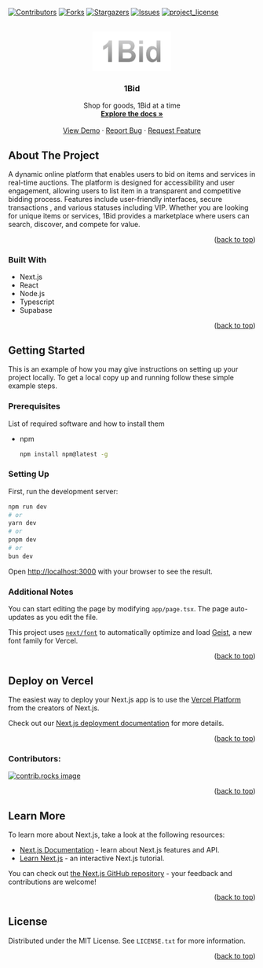 <!-- Improved compatibility of back to top link: See: https://github.com/othneildrew/Best-README-Template/pull/73 -->
<a id="readme-top"></a>
<!--
*** Thanks for checking out the Best-README-Template. If you have a suggestion
*** that would make this better, please fork the repo and create a pull request
*** or simply open an issue with the tag "enhancement".
*** Don't forget to give the project a star!
*** Thanks again! Now go create something AMAZING! :D
-->



<!-- PROJECT SHIELDS -->
<!--
*** I'm using markdown "reference style" links for readability.
*** Reference links are enclosed in brackets [ ] instead of parentheses ( ).
*** See the bottom of this document for the declaration of the reference variables
*** for contributors-url, forks-url, etc. This is an optional, concise syntax you may use.
*** https://www.markdownguide.org/basic-syntax/#reference-style-links
-->
[![Contributors][contributors-shield]][contributors-url]
[![Forks][forks-shield]][forks-url]
[![Stargazers][stars-shield]][stars-url]
[![Issues][issues-shield]][issues-url]
[![project_license][license-shield]][license-url]



<!-- PROJECT LOGO -->
<br />
<div align="center">
  <a href="https://github.com/JawadChy/1Bid">
    <img src="src/assets/1Bid_logo.png" alt="Logo" width="160" height="80">
  </a>

<h3 align="center">1Bid</h3>

  <p align="center">
    Shop for goods, 1Bid at a time
    <br />
    <a href="https://github.com/JawadChy/1Bid"><strong>Explore the docs »</strong></a>
    <br />
    <br />
    <a href="https://github.com/JawadChy/1Bid">View Demo</a>
    ·
    <a href="https://github.com/JawadChy/1Bid/issues/new?labels=bug&template=bug-report---.md">Report Bug</a>
    ·
    <a href="https://github.com/JawadChy/1Bid/issues/new?labels=enhancement&template=feature-request---.md">Request Feature</a>
  </p>
</div>

<!-- ABOUT THE PROJECT -->
## About The Project
A dynamic online platform that enables users to bid on items and services in 
real-time auctions. The platform is designed for accessibility and user 
engagement, allowing users to list item in a transparent and competitive
bidding process. Features include user-friendly interfaces, secure transactions
, and various statuses including VIP. Whether you are looking for unique items 
or services, 1Bid provides a marketplace where users can search, discover, and 
compete for value.

<p align="right">(<a href="#readme-top">back to top</a>)</p>



### Built With

* Next.js
* React
* Node.js
* Typescript
* Supabase

<p align="right">(<a href="#readme-top">back to top</a>)</p>



<!-- GETTING STARTED -->
## Getting Started

This is an example of how you may give instructions on setting up your project locally.
To get a local copy up and running follow these simple example steps.

### Prerequisites
List of required software and how to install them

* npm
  ```sh
  npm install npm@latest -g
  ```

### Setting Up

First, run the development server:

```bash
npm run dev
# or
yarn dev
# or
pnpm dev
# or
bun dev
```

Open [http://localhost:3000](http://localhost:3000) with your browser to see the result.

### Additional Notes
You can start editing the page by modifying `app/page.tsx`. The page auto-updates as you edit the file.

This project uses [`next/font`](https://nextjs.org/docs/app/building-your-application/optimizing/fonts) to automatically optimize and load [Geist](https://vercel.com/font), a new font family for Vercel.

<p align="right">(<a href="#readme-top">back to top</a>)</p>


<!-- DEPLOYMENT -->
## Deploy on Vercel

The easiest way to deploy your Next.js app is to use the [Vercel Platform](https://vercel.com/new?utm_medium=default-template&filter=next.js&utm_source=create-next-app&utm_campaign=create-next-app-readme) from the creators of Next.js.

Check out our [Next.js deployment documentation](https://nextjs.org/docs/app/building-your-application/deploying) for more details.

<p align="right">(<a href="#readme-top">back to top</a>)</p>

<!-- USAGE EXAMPLES 
## Usage

Use this space to show useful examples of how a project can be used. Additional screenshots, code examples and demos work well in this space. You may also link to more resources.

_For more examples, please refer to the [Documentation](https://example.com)_

<p align="right">(<a href="#readme-top">back to top</a>)</p>
-->


<!-- CONTRIBUTING -->

### Contributors:

<a href="https://github.com/JawadChy/1Bid/graphs/contributors">
  <img src="https://contrib.rocks/image?repo=JawadChy/1Bid" alt="contrib.rocks image" />
</a>

<p align="right">(<a href="#readme-top">back to top</a>)</p>

<!-- Additional Info -->
## Learn More

To learn more about Next.js, take a look at the following resources:

- [Next.js Documentation](https://nextjs.org/docs) - learn about Next.js features and API.
- [Learn Next.js](https://nextjs.org/learn) - an interactive Next.js tutorial.

You can check out [the Next.js GitHub repository](https://github.com/vercel/next.js) - your feedback and contributions are welcome!

<p align="right">(<a href="#readme-top">back to top</a>)</p>


<!-- LICENSE -->
## License

Distributed under the MIT License. See `LICENSE.txt` for more information.

<p align="right">(<a href="#readme-top">back to top</a>)</p>



<!-- MARKDOWN LINKS & IMAGES -->
<!-- https://www.markdownguide.org/basic-syntax/#reference-style-links -->
[contributors-shield]: https://img.shields.io/github/contributors/JawadChy/1Bid.svg?style=for-the-badge
[contributors-url]: https://github.com/JawadChy/1Bid/graphs/contributors
[forks-shield]: https://img.shields.io/github/forks/JawadChy/1Bid.svg?style=for-the-badge
[forks-url]: https://github.com/JawadChy/1Bid/network/members
[stars-shield]: https://img.shields.io/github/stars/JawadChy/1Bid.svg?style=for-the-badge
[stars-url]: https://github.com/JawadChy/1Bid/stargazers
[issues-shield]: https://img.shields.io/github/issues/JawadChy/1Bid.svg?style=for-the-badge
[issues-url]: https://github.com/JawadChy/1Bid/issues
[license-shield]: https://img.shields.io/github/license/JawadChy/1Bid.svg?style=for-the-badge
[license-url]: https://github.com/JawadChy/1Bid/blob/master/LICENSE.txt
[product-screenshot]: images/screenshot.png